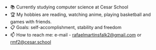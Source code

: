  - 📚 Currently studying computer science at Cesar School
 - 🏆 My hobbies are reading, watching anime, playing basketball and games with friends.
 - 📋 Goals: self-accomplishment, stability and freedom
 - 📫 How to reach me: e-mail - rafaelmartinsfalk2@gmail.com or rmf2@cesar.school

<!---
falkrafa/falkrafa is a ✨ special ✨ repository because its `README.md` (this file) appears on your GitHub profile.
You can click the Preview link to take a look at your changes.
--->

